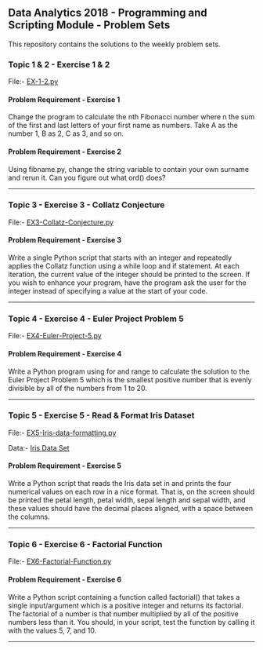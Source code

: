 ## Data Analytics 2018 - Programming and Scripting Module - Problem Sets
This repository contains the solutions to the weekly problem sets. 


### Topic 1 & 2 - Exercise 1 & 2
File:- [EX-1-2.py](EX-1-2.py)

#### Problem Requirement - Exercise 1
Change the program to calculate the nth Fibonacci number where n the sum of the first and last letters of your first name as numbers. Take A as the number 1, B as 2, C as 3, and so on. 

#### Problem Requirement - Exercise 2
Using fibname.py, change the string variable to contain your own surname and rerun it. Can you figure out what ord() does? 

---
### Topic 3 - Exercise 3 - Collatz Conjecture
File:- [EX3-Collatz-Conjecture.py](EX3-Collatz-Conjecture.py)

#### Problem Requirement - Exercise 3
Write a single Python script that starts with an integer and repeatedly applies the Collatz function using a while loop and if statement. At each iteration, the current value of the integer should be printed to the screen. 
If you wish to enhance your program, have the program ask the user for the integer instead of specifying a value at the start of your code. 

---
### Topic 4 - Exercise 4 - Euler Project Problem 5
File:- [EX4-Euler-Project-5.py](EX4-Euler-Project-5.py)

#### Problem Requirement - Exercise 4
Write a Python program using for and range to calculate the solution to the Euler Project Problem 5 which is the smallest positive number that is evenly divisible by all of the numbers from 1 to 20.

---
### Topic 5 - Exercise 5 - Read & Format Iris Dataset
File:- [EX5-Iris-data-formatting.py](EX5-Iris-data-formatting.py)

Data:- [Iris Data Set](IrisData/iris.data.txt)

#### Problem Requirement - Exercise 5
Write a Python script that reads the Iris data set in and prints the four numerical values on each row in a nice format. That is, on the screen should be printed the petal length, petal width, sepal length and sepal width, and these values should have the decimal places aligned, with a space between the columns.

---

### Topic 6 - Exercise 6 - Factorial Function
File:- [EX6-Factorial-Function.py](EX6-Factorial-Function.py)

#### Problem Requirement - Exercise 6
Write a Python script containing a function called factorial() that takes a single input/argument which is a positive integer and returns its factorial. The factorial of a number is that number multiplied by all of the positive numbers less than it. You should, in your script, test the function by calling it with the values 5, 7, and 10.

---
